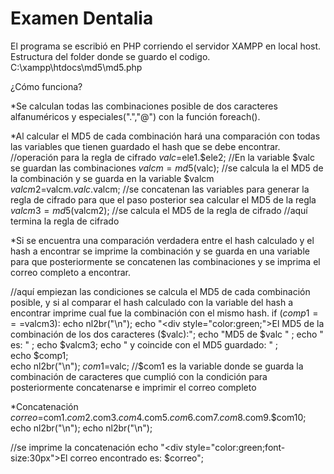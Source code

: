 # Examen Dentalia
El programa se escribió en PHP corriendo el servidor XAMPP en local host.
Estructura del folder donde se guardo el codigo.
C:\xampp\htdocs\md5\md5.php

¿Cómo funciona?

*Se calculan todas las combinaciones posible de dos caracteres alfanuméricos y especiales(".","@") con la función foreach().

*Al calcular el MD5 de cada combinación hará una comparación con todas las variables que tienen guardado el hash que se debe encontrar.
//operación para la regla de cifrado 
$valc=$ele1.$ele2;   //En la variable $valc se guardan las combinaciones
$valcm=md5($valc);       //se calcula la el MD5 de la combinación y se guarda en la variable $valcm
$valcm2=$valcm.$valc.$valcm; //se concatenan las variables para generar la regla de cifrado para que el paso posterior sea calcular el MD5 de la regla
$valcm3=md5($valcm2); //se calcula el MD5 de la regla de cifrado
//aquí termina la regla de cifrado

*Si se encuentra una comparación verdadera entre el hash calculado y el hash a encontrar se imprime la combinación y se guarda en una variable para que posteriormente se concatenen las combinaciones y se imprima el correo completo a encontrar.

//aquí empiezan las condiciones se calcula el MD5 de cada combinación posible, y si al comparar el hash calculado con la variable del hash a encontrar imprime cual fue la combinación con el mismo hash.
if ($comp1===$valcm3):
echo nl2br("\n"); 
echo "<div style=\"color:green;\">El MD5 de la combinación de los dos caracteres  ($valc):</div>";
echo "MD5 de $valc " ; 
echo " es: " ; 
echo $valcm3;
echo "     y coincide con el MD5 guardado: " ;  
echo $comp1;  
echo nl2br("\n");
$com1=$valc; //$com1 es la variable donde se guarda la combinación de caracteres que cumplió con la condición para posteriormente concatenarse e imprimir el correo completo

*Concatenación
$correo=$com1.$com2.$com3.$com4.$com5.$com6.$com7.$com8.$com9.$com10;
echo nl2br("\n");
echo nl2br("\n");

//se imprime la concatenación
echo "<div style=\"color:green;font-size:30px\">El correo encontrado es:  $correo</div>";
